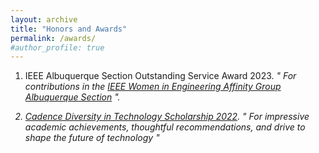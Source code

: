 ```yaml
---
layout: archive
title: "Honors and Awards"
permalink: /awards/
#author_profile: true
---
```


1. IEEE Albuquerque Section Outstanding Service Award 2023.
<i>" For contributions in the <a href="https://r6.ieee.org/albuquerque-wie/" target="_blank">IEEE Women in Engineering Affinity Group Albuquerque Section</a> "<i>.

2. <a href="https://community.cadence.com/cadence_blogs_8/b/corporate/posts/technology-leaders-of-tomorrow-meet-the-2022-women-in-technology-scholarship-recipients" target="_blank">Cadence Diversity in Technology Scholarship 2022</a>.
<i>" For impressive academic achievements, thoughtful recommendations, and drive to shape the future of technology " <i> 

